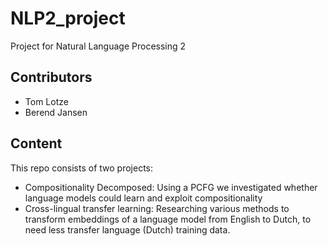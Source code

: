# NLP2_project
Project for Natural Language Processing 2

## Contributors
- Tom Lotze
- Berend Jansen

## Content
This repo consists of two projects:
- Compositionality Decomposed: Using a PCFG we investigated whether language models could learn and exploit compositionality
- Cross-lingual transfer learning: Researching various methods to transform embeddings of a language model from English to Dutch, to need less transfer language (Dutch) training data. 
